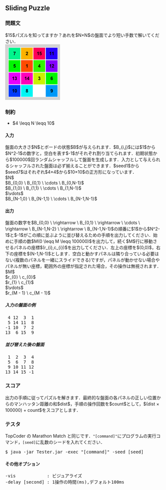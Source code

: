 <h2>Sliding Puzzle</h2>

<h3>問題文</h3>
$15$パズルを知ってますか？あれを$N×N$の盤面でより短い手数で解いてください．
<br>  
<img src="4x4.gif">

<h3>制約</h3>
<ul>
<li>$4 \leqq N \leqq 10$</li>
</ul>

<h4>入力</h4>
盤面の大きさ$N$とボードの状態$B$が与えられます．$B_{i,j}$には$1$から$N^2-1$の数字と，空白を表す$-1$がそれぞれ割り当てられます．初期状態から$100000$回ランダムシャッフルして盤面を生成します．入力として与えられるシャッフルされた盤面は必ず揃えることができます．$seed1$から$seed7$はそれぞれ$4×4$から$10×10$の正方形になっています．
<div class = "iodata">
$N$<br>
$B_{0,0} \ B_{0,1} \ \cdots \ B_{0,N-1}$<br>
$B_{1,0} \ B_{1,1} \ \cdots \ B_{1,N-1}$<br>
$\vdots$<br>
$B_{N-1,0} \ B_{N-1,1} \ \cdots \ B_{N-1,N-1}$<br>
</div>

<h4>出力</h4>
盤面の数字を$B_{0,0} \ \rightarrow \ B_{0,1}  \ \rightarrow \ \cdots \ \rightarrow \ B_{N-1,N-2} \ \rightarrow \ B_{N-1,N-1}$の順番に$1$から$N^2-1$と$-1$がこの順に並ぶように並び替えるための手順を出力してください．始めに手順の数$M(0 \leqq M \leqq 100000)$を出力して，続く$M$行に移動させるパネルの座標$(r_{i},c_{i})$を出力してください．左上の座標を$(0,0)$，右下の座標を$(N-1,N-1)$とします．空白と動かすパネルは隣り合っている必要はない(複数のパネルを一緒にスライドできる)ですが，パネルが動かせない場合やパネルが無い座標，範囲外の座標が指定された場合，その操作は無視されます．
<div class = "iodata">
$M$<br>
$r_{0} \ c_{0}$<br>
$r_{1} \ c_{1}$<br>
$\vdots$<br>
$r_{M - 1} \ c_{M - 1}$<br>
</div>

<h5>入力の盤面の例</h5>
<pre>
 4 12  3  1
 5 14 11  8
-1 10  7  2
13  6 15  9
</pre>

<h5>並び替えた後の盤面</h5>
<pre>
 1  2  3  4
 5  6  7  8
 9 10 11 12
13 14 15 -1
</pre>

<h3>スコア</h3>
出力の手順に従ってパズルを解きます．最終的な盤面の各パネルの正しい位置からのマンハッタン距離の和$dist$，手順の操作回数を$count$として，$(dist × 100000) + count$をスコアとします．

<h3>テスタ</h3>
TopCoder の Marathon Match と同じです．<code>"[command]"</code>にプログラムの実行コマンド，<code>[seed]</code>に乱数のシードを入れてください．
<div class = "iodata">
<pre>
$ java -jar Tester.jar -exec "[command]" -seed [seed]
</pre>
</div>

<h4>その他オプション</h4>
<pre>
-vis            : ビジュアライズ
-delay [second] : 1操作の時間(ms),デフォルト100ms
</pre>
